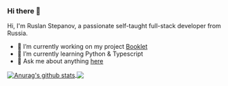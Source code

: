 ### Hi there 👋

Hi, I'm Ruslan Stepanov, a passionate self-taught full-stack developer from Russia.

- 🔭 I’m currently working on my project [Booklet](https://vk.com/bklet)
- 🌱 I’m currently learning Python & Typescript
- 💬 Ask me about anything [here](https://t.me/dormantman)


<a href="https://github.com/anuraghazra/github-readme-stats">
  <img align="center" src="https://github-readme-stats.vercel.app/api?username=dormantman&show_icons=true&include_all_commits=true&theme=radical" alt="Anurag's github stats" />
</a>
<a href="https://github.com/anuraghazra/github-readme-stats">
  <img align="center" src="https://github-readme-stats.vercel.app/api/top-langs/?username=dormantman&layout=compact&theme=radical" />
</a>
